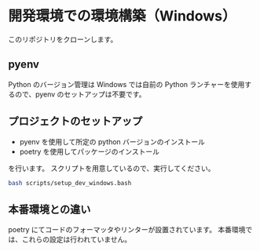 # 開発環境での環境構築（Windows）

このリポジトリをクローンします。

## pyenv

Python のバージョン管理は Windows では自前の Python ランチャーを使用するので、pyenv のセットアップは不要です。

## プロジェクトのセットアップ

- pyenv を使用して所定の python バージョンのインストール
- poetry を使用してパッケージのインストール

を行います。
スクリプトを用意しているので、実行してください。

```bash
bash scripts/setup_dev_windows.bash
```

## 本番環境との違い

poetry にてコードのフォーマッタやリンターが設置されています。
本番環境では、これらの設定は行われていません。
